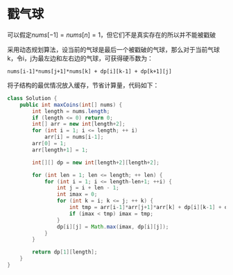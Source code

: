 # 戳气球

[原题]: https://leetcode-cn.com/problems/burst-balloons/

可以假定$nums[-1]=nums[n]=1$，但它们不是真实存在的所以并不能被戳破

采用动态规划算法，设当前的气球是最后一个被戳破的气球，那么对于当前气球k，令i，j为最左边和左右边的气球，可获得硬币数为：

```
nums[i-1]*nums[j+1]*nums[k] + dp[i][k-1] + dp[k+1][j]
```

将子结构的最优情况放入缓存，节省计算量，代码如下：

```Java
class Solution {
    public int maxCoins(int[] nums) {
        int length = nums.length;
        if (length <= 0) return 0;
        int[] arr = new int[length+2];
        for (int i = 1; i <= length; ++ i)
            arr[i] = nums[i-1];
        arr[0] = 1;
        arr[length+1] = 1;

        int[][] dp = new int[length+2][length+2];

        for (int len = 1; len <= length; ++ len) {
            for (int i = 1; i <= length-len+1; ++i) {
                int j = i + len - 1;
                int imax = 0;
                for (int k = i; k <= j; ++ k) {
                    int tmp = arr[i-1]*arr[j+1]*arr[k] + dp[i][k-1] + dp[k+1][j];
                    if (imax < tmp) imax = tmp;
                }
                dp[i][j] = Math.max(imax, dp[i][j]);
            }
        }

        return dp[1][length];
    }
}
```

